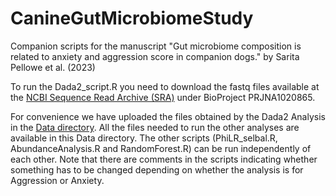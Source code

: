 # CanineGutMicrobiomeStudy
Companion scripts for the manuscript "Gut microbiome composition is related to anxiety and aggression score in companion dogs." by Sarita Pellowe et al. (2023)

To run the Dada2_script.R you need to download the fastq files available at the [NCBI Sequence Read Archive (SRA)](https://www.ncbi.nlm.nih.gov/sra) under BioProject PRJNA1020865.

For convenience we have uploaded the files obtained by the Dada2 Analysis in the [Data directory](https://github.com/BioinformaticsLabAtMUN/CanineGutMicrobiomeStudy/tree/main/Data). All the files needed to run the other analyses are available in this Data directory. The other scripts (PhiLR_selbal.R, AbundanceAnalysis.R and RandomForest.R) can be run independently of each other. Note that there are comments in the scripts indicating whether something has to be changed depending on whether the analysis is for Aggression or Anxiety.

